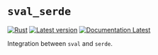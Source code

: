 # `sval_serde`

[![Rust](https://github.com/sval-rs/sval/workflows/serde/badge.svg)](https://github.com/sval-rs/sval/actions)
[![Latest version](https://img.shields.io/crates/v/sval.svg)](https://crates.io/crates/sval_serde)
[![Documentation Latest](https://docs.rs/sval_serde/badge.svg)](https://docs.rs/sval_serde)

Integration between `sval` and `serde`.
